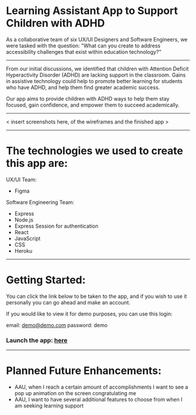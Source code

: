 # Learning Assistant App to Support Children with ADHD

As a collaborative team of six UX/UI Designers and Software Engineers, we were tasked with the question:
"What can you create to address accessibility challenges that exist within education technology?"

----------

From our initial discussions, we identified that children with Attention Deficit Hyperactivity Disorder (ADHD) are lacking support in the classroom. Gains in assistive technology could help to promote better learning for students who have ADHD, and help them find greater academic success.

Our app aims to provide children with ADHD ways to help them stay focused, gain confidence, and empower them to succeed academically.

-------------

< insert screenshots here, of the wireframes and the finished app >

-------------

# The technologies we used to create this app are:
UX/UI Team:
- Figma

Software Engineering Team:
- Express
- Node.js
- Express Session for authentication
- React
- JavaScript
- CSS
- Heroku

----------------

# Getting Started:

You can click the link below to be taken to the app, and if you wish to use it personally you can go ahead and make an account.

If you would like to view it for demo purposes, you can use this login:

email: demo@demo.com
password: demo

### Launch the app: [here]()

-----------------

# Planned Future Enhancements:

- AAU, when I reach a certain amount of accomplishments I want to see a pop up animation on the screen congratulating me
- AAU, I want to have several additional features to choose from when I am seeking learning support
